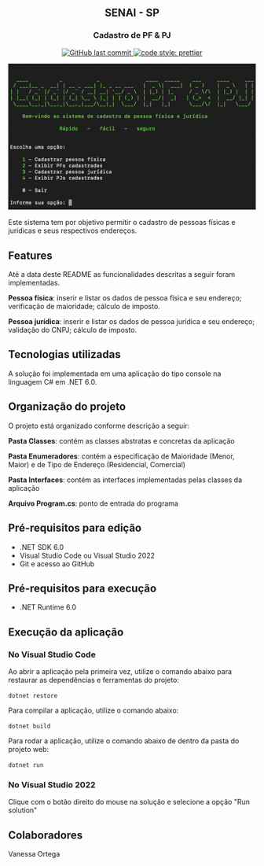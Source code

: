 <h2 align="center">
    SENAI - SP    
</h2>
<h3 align="center">
    Cadastro de PF & PJ
</h3>

<p align="center">
    <a href="https://github.com/ortegavan/senai-uc12/commits/">
        <img alt="GitHub last commit" src="https://img.shields.io/github/last-commit/ortegavan/senai-uc12?style=flat-square">
    </a>
    <a href="https://github.com/prettier">
        <img alt="code style: prettier" src="https://img.shields.io/badge/code_style-prettier-ff69b4.svg?style=flat-square">
    </a>
</p>

![](https://github.com/ortegavan/senai-uc12/blob/0199ee1e3b20100cc19e82afa3b0d346d04b63f5/sa2/Banner.png)

Este sistema tem por objetivo permitir o cadastro de pessoas físicas e jurídicas e seus respectivos endereços.

## Features

Até a data deste README as funcionalidades descritas a seguir foram implementadas.

**Pessoa física**: inserir e listar os dados de pessoa física e seu endereço; verificação de maioridade; cálculo de imposto.

**Pessoa jurídica**: inserir e listar os dados de pessoa jurídica e seu endereço; validação do CNPJ; cálculo de imposto.

## Tecnologias utilizadas

A solução foi implementada em uma aplicação do tipo console na linguagem C# em .NET 6.0.

## Organização do projeto

O projeto está organizado conforme descrição a seguir:

**Pasta Classes**: contém as classes abstratas e concretas da aplicação

**Pasta Enumeradores**: contém a especificação de Maioridade (Menor, Maior) e de Tipo de Endereço (Residencial, Comercial)

**Pasta Interfaces**: contém as interfaces implementadas pelas classes da aplicação

**Arquivo Program.cs**: ponto de entrada do programa

## Pré-requisitos para edição

-   .NET SDK 6.0
-   Visual Studio Code ou Visual Studio 2022
-   Git e acesso ao GitHub

## Pré-requisitos para execução

-   .NET Runtime 6.0

## Execução da aplicação

### No Visual Studio Code

Ao abrir a aplicação pela primeira vez, utilize o comando abaixo para restaurar as dependências e ferramentas do projeto:

`dotnet restore`

Para compilar a aplicação, utilize o comando abaixo:

`dotnet build`

Para rodar a aplicação, utilize o comando abaixo de dentro da pasta do projeto web:

`dotnet run`

### No Visual Studio 2022

Clique com o botão direito do mouse na solução e selecione a opção "Run solution"

## Colaboradores

Vanessa Ortega
